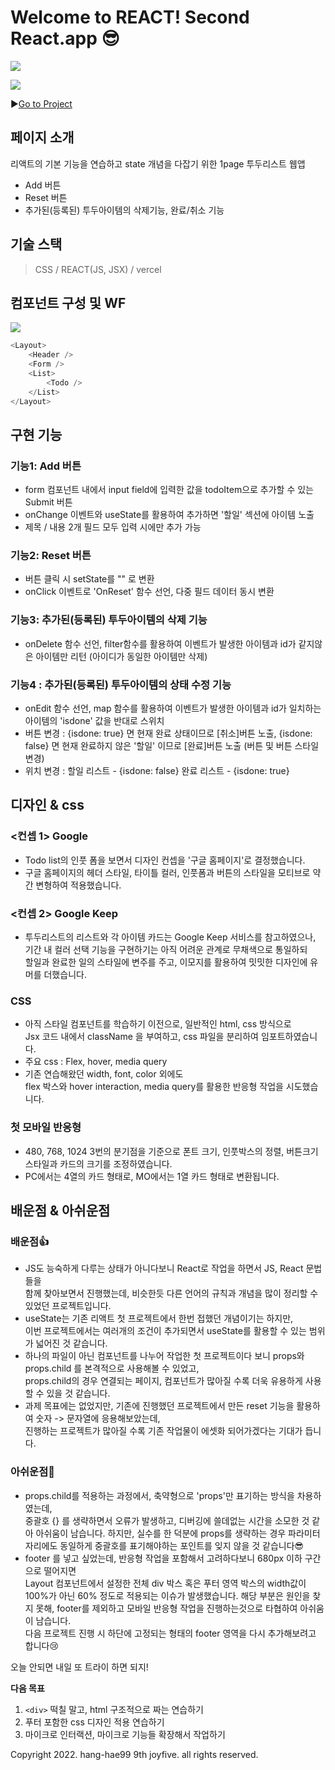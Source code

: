 # Welcome to REACT! Second React.app 😎
![](https://velog.velcdn.com/images/joyfive/post/01804c0a-4bbf-4949-ac0f-d77da3c7f707/image.crdownload)

![](https://velog.velcdn.com/images/joyfive/post/3471c929-f7dc-4ac7-8ef5-93d00503f5ef/image.gif)

▶️[Go to Project](https://w3-godolist.vercel.app/)

## 페이지 소개
리액트의 기본 기능을 연습하고 state 개념을 다잡기 위한 1page 투두리스트 웹앱
- Add 버튼
- Reset 버튼
- 추가된(등록된) 투두아이템의 삭제기능, 완료/취소 기능

## 기술 스택
> CSS / REACT(JS, JSX) / vercel

## 컴포넌트 구성 및 WF
![](https://velog.velcdn.com/images/joyfive/post/4209c89b-6738-4db4-b60c-21ac6eca2b80/image.jpg)

```js
<Layout>
    <Header />
    <Form />
    <List>
        <Todo />
    </List>
</Layout>
```
## 구현 기능
### 기능1: Add 버튼
- form 컴포넌트 내에서 input field에 입력한 값을 todoItem으로 추가할 수 있는 Submit 버튼
- onChange 이벤트와 useState를 활용하여 추가하면 '할일' 섹션에 아이템 노출
- 제목 / 내용 2개 필드 모두 입력 시에만 추가 가능

### 기능2: Reset 버튼
- 버튼 클릭 시 setState를 "" 로 변환 
- onClick 이벤트로 'OnReset' 함수 선언, 다중 필드 데이터 동시 변환 

### 기능3: 추가된(등록된) 투두아이템의 삭제 기능
- onDelete 함수 선언, filter함수를 활용하여 이벤트가 발생한 아이템과 id가 같지않은 아이템만 리턴 (아이디가 동일한 아이템만 삭제)

### 기능4 : 추가된(등록된) 투두아이템의 상태 수정 기능
- onEdit 함수 선언, map 함수를 활용하여 이벤트가 발생한 아이템과 id가 일치하는 아이템의 'isdone' 값을 반대로 스위치
- 버튼 변경 : {isdone: true} 면 현재 완료 상태이므로 [취소]버튼 노출, {isdone: false} 면 현재 완료하지 않은 '할일' 이므로 [완료]버튼 노출 (버튼 및 버튼 스타일 변경)
- 위치 변경 : 할일 리스트 - {isdone: false} 완료 리스트 - {isdone: true}

## 디자인 & css
### <컨셉 1> Google
- Todo list의 인풋 폼을 보면서 디자인 컨셉을 '구글 홈페이지'로 결정했습니다. 
- 구글 홈페이지의 헤더 스타일, 타이틀 컬러, 인풋폼과 버튼의 스타일을 모티브로 약간 변형하여 적용했습니다. 
### <컨셉 2> Google Keep
- 투두리스트의 리스트와 각 아이템 카드는 Google Keep 서비스를 참고하였으나, <br>
기간 내 컬러 선택 기능을 구현하기는 아직 어려운 관계로 무채색으로 통일하되 <br> 
할일과 완료한 일의 스타일에 변주를 주고, 이모지를 활용하여 밋밋한 디자인에 유머를 더했습니다.

### CSS
- 아직 스타일 컴포넌트를 학습하기 이전으로, 일반적인 html, css 방식으로<br>Jsx 코드 내에서 className 을 부여하고, css 파일을 분리하여 임포트하였습니다. 
- 주요 css : Flex, hover, media query
- 기존 연습해왔던 width, font, color 외에도 <br> flex 박스와 hover interaction, media query를 활용한 반응형 작업을 시도했습니다.

### 첫 모바일 반응형
- 480, 768, 1024 3번의 분기점을 기준으로 폰트 크기, 인풋박스의 정렬, 버튼크기 스타일과 카드의 크기를 조정하였습니다. 
- PC에서는 4열의 카드 형태로, MO에서는 1열 카드 형태로 변환됩니다.

## 배운점 & 아쉬운점
### 배운점👍
- JS도 능숙하게 다루는 상태가 아니다보니 React로 작업을 하면서 JS, React 문법들을 <br>함께 찾아보면서 진행했는데, 비슷한듯 다른 언어의 규칙과 개념을 많이 정리할 수 있었던 프로젝트입니다. 
- useState는 기존 리액트 첫 프로젝트에서 한번 접했던 개념이기는 하지만, <br>이번 프로젝트에서는 여러개의 조건이 추가되면서 useState를 활용할 수 있는 범위가 넓어진 것 같습니다.
- 하나의 파일이 아닌 컴포넌트를 나누어 작업한 첫 프로젝트이다 보니 props와 props.child 를 본격적으로 사용해볼 수 있었고, <br>props.child의 경우 연결되는 페이지, 컴포넌트가 많아질 수록 더욱 유용하게 사용할 수 있을 것 같습니다.
- 과제 목표에는 없었지만, 기존에 진행했던 프로젝트에서 만든 reset 기능을 활용하여 숫자 -> 문자열에 응용해보았는데, <br>진행하는 프로젝트가 많아질 수록 기존 작업물이 에셋화 되어가겠다는 기대가 듭니다. 

### 아쉬운점👀
- props.child를 적용하는 과정에서, 축약형으로 'props'만 표기하는 방식을 차용하였는데, <br> 중괄호 {} 를 생략하면서 오류가 발생하고, 디버깅에 쓸데없는 시간을 소모한 것 같아 아쉬움이 남습니다. 
하지만, 실수를 한 덕분에 props를 생략하는 경우 파라미터 자리에도 동일하게 중괄호를 표기해야하는 포인트를 잊지 않을 것 같습니다😎
- footer 를 넣고 싶었는데, 반응형 작업을 포함해서 고려하다보니 680px 이하 구간으로 떨어지면 <br>Layout 컴포넌트에서 설정한 전체 div 박스 혹은 푸터 영역 박스의 width값이 100%가 아닌 60% 정도로 적용되는 이슈가 발생했습니다. 
해당 부분은 원인을 찾지 못해, footer를 제외하고 모바일 반응형 작업을 진행하는것으로 타협하여 아쉬움이 남습니다. <br>
다음 프로젝트 진행 시 하단에 고정되는 형태의 footer 영역을 다시 추가해보려고 합니다😢 <br>


오늘 안되면 내일 또 트라이 하면 되지!

**다음 목표**
1. `<div>` 떡칠 말고, html 구조적으로 짜는 연습하기
2. 푸터 포함한 css 디자인 적용 연습하기
3. 마이크로 인터랙션, 마이크로 기능들 확장해서 작업하기 

Copyright 2022. hang-hae99 9th joyfive. all rights reserved.
